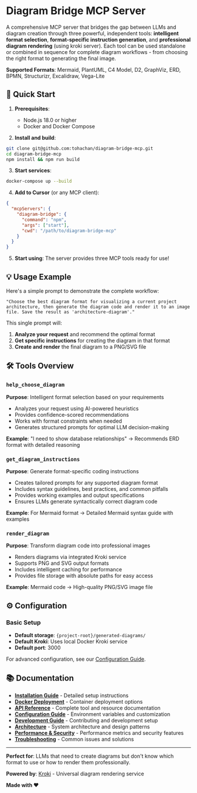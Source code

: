 # Diagram Bridge MCP Server

A comprehensive MCP server that bridges the gap between LLMs and diagram creation through three powerful, independent tools: **intelligent format selection**, **format-specific instruction generation**, and **professional diagram rendering** (using kroki server). Each tool can be used standalone or combined in sequence for complete diagram workflows - from choosing the right format to generating the final image.

**Supported Formats**: Mermaid, PlantUML, C4 Model, D2, GraphViz, ERD, BPMN, Structurizr, Excalidraw, Vega-Lite

## 🚀 Quick Start

1. **Prerequisites**:
   - Node.js 18.0 or higher
   - Docker and Docker Compose

2. **Install and build**:
```bash
git clone git@github.com:tohachan/diagram-bridge-mcp.git
cd diagram-bridge-mcp
npm install && npm run build
```

3. **Start services**:
```bash
docker-compose up --build
```

4. **Add to Cursor** (or any MCP client):
```json
{
  "mcpServers": {
    "diagram-bridge": {
      "command": "npm",
      "args": ["start"],
      "cwd": "/path/to/diagram-bridge-mcp"
    }
  }
}
```

5. **Start using**: The server provides three MCP tools ready for use!

## 💡 Usage Example

Here's a simple prompt to demonstrate the complete workflow:

```
"Choose the best diagram format for visualizing a current project architecture, then generate the diagram code and render it to an image file. Save the result as 'architecture-diagram'."
```

This single prompt will:
1. **Analyze your request** and recommend the optimal format
2. **Get specific instructions** for creating the diagram in that format
3. **Create and render** the final diagram to a PNG/SVG file

## 🛠️ Tools Overview

### `help_choose_diagram`
**Purpose**: Intelligent format selection based on your requirements

- Analyzes your request using AI-powered heuristics
- Provides confidence-scored recommendations  
- Works with format constraints when needed
- Generates structured prompts for optimal LLM decision-making

**Example**: "I need to show database relationships" → Recommends ERD format with detailed reasoning

### `get_diagram_instructions`  
**Purpose**: Generate format-specific coding instructions

- Creates tailored prompts for any supported diagram format
- Includes syntax guidelines, best practices, and common pitfalls
- Provides working examples and output specifications
- Ensures LLMs generate syntactically correct diagram code

**Example**: For Mermaid format → Detailed Mermaid syntax guide with examples

### `render_diagram`
**Purpose**: Transform diagram code into professional images

- Renders diagrams via integrated Kroki service  
- Supports PNG and SVG output formats
- Includes intelligent caching for performance
- Provides file storage with absolute paths for easy access

**Example**: Mermaid code → High-quality PNG/SVG image file

## ⚙️ Configuration

### Basic Setup
- **Default storage**: `{project-root}/generated-diagrams/`
- **Default Kroki**: Uses local Docker Kroki service
- **Default port**: 3000

For advanced configuration, see our [Configuration Guide](docs/configuration.md).

## 📚 Documentation

- **[Installation Guide](docs/installation.md)** - Detailed setup instructions
- **[Docker Deployment](docs/docker-deployment.md)** - Container deployment options  
- **[API Reference](docs/api-reference.md)** - Complete tool and resource documentation
- **[Configuration Guide](docs/configuration.md)** - Environment variables and customization
- **[Development Guide](docs/development.md)** - Contributing and development setup
- **[Architecture](docs/architecture.md)** - System architecture and design patterns
- **[Performance & Security](docs/performance.md)** - Performance metrics and security features  
- **[Troubleshooting](docs/troubleshooting.md)** - Common issues and solutions

---

**Perfect for**: LLMs that need to create diagrams but don't know which format to use or how to render them professionally.

**Powered by**: [Kroki](https://kroki.io) - Universal diagram rendering service

**Made with ❤️**
